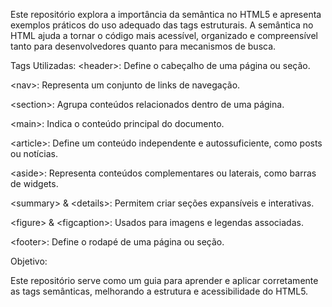Este repositório explora a importância da semântica no HTML5 e apresenta exemplos práticos do uso adequado das tags estruturais. A semântica no HTML ajuda a tornar o código mais acessível, organizado e compreensível tanto para desenvolvedores quanto para mecanismos de busca.

Tags Utilizadas:
&lt;header&gt;: Define o cabeçalho de uma página ou seção.

&lt;nav&gt;: Representa um conjunto de links de navegação.

&lt;section&gt;: Agrupa conteúdos relacionados dentro de uma página.

&lt;main&gt;: Indica o conteúdo principal do documento.

&lt;article&gt;: Define um conteúdo independente e autossuficiente, como posts ou notícias.

&lt;aside&gt;: Representa conteúdos complementares ou laterais, como barras de widgets.

&lt;summary&gt; & &lt;details&gt;: Permitem criar seções expansíveis e interativas.

&lt;figure&gt; & &lt;figcaption&gt;: Usados para imagens e legendas associadas.

&lt;footer&gt;: Define o rodapé de uma página ou seção.

Objetivo:

Este repositório serve como um guia para aprender e aplicar corretamente as tags semânticas, melhorando a estrutura e acessibilidade do HTML5.

